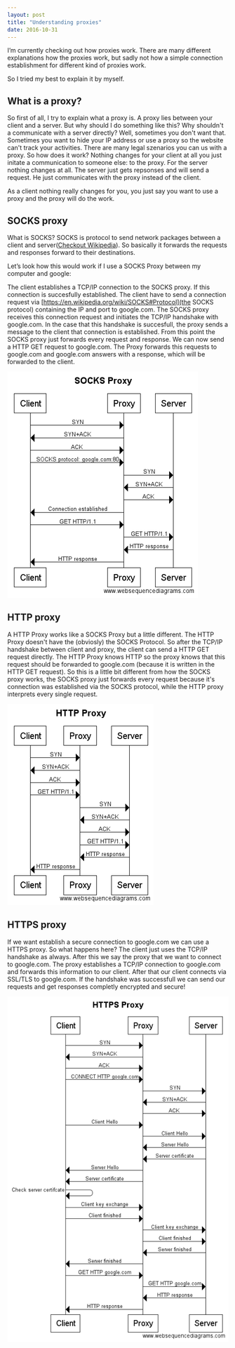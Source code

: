 ```yaml
---
layout: post
title: "Understanding proxies"
date: 2016-10-31
---
```


I’m currently checking out how proxies work. There are many different explanations how the proxies work, but sadly not how a simple connection establishment for different kind of proxies work.

So I tried my best to explain it by myself.

## What is a proxy?

So first of all, I try to explain what a proxy is. A proxy lies between your client and a server. But why should I do something like this? Why shouldn't a communicate with a server directly? Well, sometimes you don't want that. Sometimes you want to hide your IP address or use a proxy so the website can't track your activities. There are many legal szenarios you can us with a proxy. So how does it work? Nothing changes for your client at all you just initate a communication to someone else: to the proxy. For the server nothing changes at all. The server just gets repsonses and will send a request. He just communicates with the proxy instead of the client.

As a client nothing really changes for you, you just say you want to use a proxy and the proxy will do the work.

## SOCKS proxy

What is SOCKS? SOCKS is protocol to send network packages between a client and server([Checkout Wikipedia](https://en.wikipedia.org/wiki/SOCKS)). So basically it forwards the requests and responses forward to their destinations.

Let’s look how this would work if I use a SOCKS Proxy between my computer and google:

The client establishes a TCP/IP connection to the SOCKS proxy. If this connection is succesfully established. The client have to send a connection request via [https://en.wikipedia.org/wiki/SOCKS#Protocol](the SOCKS protocol) containing the IP and port to google.com. The SOCKS proxy receives this connection request and initiates the TCP/IP handshake with google.com. In the case that this handshake is succesfull, the proxy sends a message to the client that connection is established. From this point the SOCKS proxy just forwards every request and response. We can now send a HTTP GET request to google.com. The Proxy forwards this requests to google.com and google.com answers with a response, which will be forwarded to the client.

![](/images/socks-proxy.png)

## HTTP proxy

A HTTP Proxy works like a SOCKS Proxy but a little different. The HTTP Proxy doesn't have the (obviosly) the SOCKS Protocol. So after the TCP/IP handshake between client and proxy, the client can send a HTTP GET request directly. The HTTP Proxy knows HTTP so the proxy knows that this request should be forwarded to google.com (because it is written in the HTTP GET request). 
So this is a little bit different from how the SOCKS proxy works, the SOCKS proxy just forwards every request because it's connection was established via the SOCKS protocol, while the HTTP proxy interprets every single request.

![](/images/http-proxy.png)

## HTTPS proxy

If we want establish a secure connection to google.com we can use a HTTPS proxy.
So what happens here? The client just uses the TCP/IP handshake as always. After this we say the proxy that we want to connect to google.com. The proxy establishes a TCP/IP connection to google.com and forwards this information to our client. After that our client connects via SSL/TLS to google.com. If the handshake was successfull we can send our requests and get responses completly encrypted and secure! 

![](/images/https-proxy.png)
